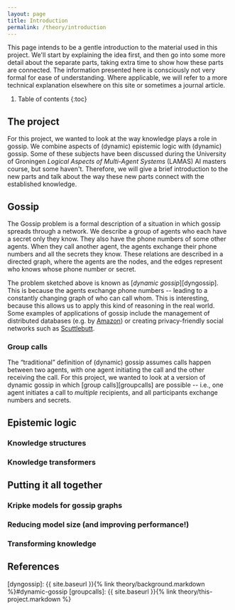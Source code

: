 ```yaml
---
layout: page
title: Introduction
permalink: /theory/introduction
---
```


This page intends to be a gentle introduction to the material used in this
project. We'll start by explaining the idea first, and then go into some more
detail about the separate parts, taking extra time to show how these parts are
connected. The information presented here is consciously not very formal for
ease of understanding. Where applicable, we will refer to a more technical
explanation elsewhere on this site or sometimes a journal article.

1. Table of contents
{:toc}

## The project

For this project, we wanted to look at the way knowledge plays a role in gossip.
We combine aspects of (dynamic) epistemic logic with (dynamic) gossip. Some of
these subjects have been discussed during the University of Groningen _Logical
Aspects of Multi-Agent Systems_ (LAMAS) AI masters course, but some haven't.
Therefore, we will give a brief introduction to the new parts and talk about the
way these new parts connect with the established knowledge.

## Gossip

The Gossip problem is a formal description of a situation in which gossip
spreads through a network. We describe a group of agents who each have a secret
only they know. They also have the phone numbers of some other agents. When they
call another agent, the agents exchange their phone numbers and all the secrets
they know. These relations are described in a directed graph, where the agents
are the nodes, and the edges represent who knows whose phone number or secret.

The problem sketched above is known as [_dynamic gossip_][dyngossip]. This is
because the agents exchange phone numbers -- leading to a constantly changing
graph of who can call whom. This is interesting, because this allows us to apply
this kind of reasoning in the real world. Some examples of applications of
gossip include the management of distributed databases (e.g. by
[Amazon][aws-gossip]) or creating privacy-friendly social networks such as
[Scuttlebutt][scuttle].

### Group calls

The “traditional” definition of (dynamic) gossip assumes calls happen between
two agents, with one agent initiating the call and the other receiving the call.
For this project, we wanted to look at a version of dynamic gossip in which
[group calls][groupcalls] are possible -- i.e., one agent initiates a call to
_multiple_ recipients, and all participants exchange numbers and secrets.

## Epistemic logic



### Knowledge structures

### Knowledge transformers

## Putting it all together

### Kripke models for gossip graphs

### Reducing model size (and improving performance!)

### Transforming knowledge

## References

[aws-gossip]: https://status.aws.amazon.com/s3-20080720.html
[scuttle]: https://scuttlebutt.nz/
[dyngossip]: {{ site.baseurl }}{% link theory/background.markdown %}#dynamic-gossip
[groupcalls]: {{ site.baseurl }}{% link theory/this-project.markdown %}
